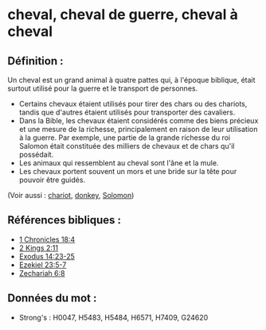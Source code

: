 # cheval, cheval de guerre, cheval à cheval

## Définition :

Un cheval est un grand animal à quatre pattes qui, à l'époque biblique, était surtout utilisé pour la guerre et le transport de personnes.

* Certains chevaux étaient utilisés pour tirer des chars ou des chariots, tandis que d'autres étaient utilisés pour transporter des cavaliers.
* Dans la Bible, les chevaux étaient considérés comme des biens précieux et une mesure de la richesse, principalement en raison de leur utilisation à la guerre. Par exemple, une partie de la grande richesse du roi Salomon était constituée des milliers de chevaux et de chars qu'il possédait.
* Les animaux qui ressemblent au cheval sont l'âne et la mule.
* Les chevaux portent souvent un mors et une bride sur la tête pour pouvoir être guidés.

(Voir aussi : [chariot](../other/chariot.md), [donkey](../other/donkey.md), [Solomon](../names/solomon.md))

## Références bibliques :

* [1 Chronicles 18:4](rc://en/tn/help/1ch/18/04)
* [2 Kings 2:11](rc://en/tn/help/2ki/02/11)
* [Exodus 14:23-25](rc://en/tn/help/exo/14/23)
* [Ezekiel 23:5-7](rc://en/tn/help/ezk/23/05)
* [Zechariah 6:8](rc://en/tn/help/zec/06/08)

## Données du mot :

* Strong's : H0047, H5483, H5484, H6571, H7409, G24620
